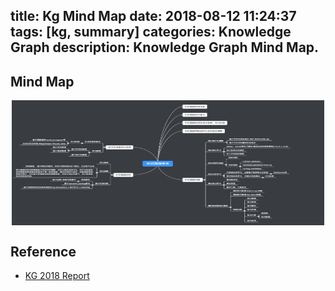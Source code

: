 title: Kg Mind Map
date: 2018-08-12 11:24:37
tags: [kg, summary]
categories: Knowledge Graph
description: Knowledge Graph Mind Map.
---

## Mind Map

<div  align="center">    
<img src="/img/kg_mind_map.png" width = "500" height = "200" 
align=center />
</div>

## Reference
- [KG 2018 Report](https://mp.weixin.qq.com/s/WdWR_QXNumx_p3uVaoq52w)


